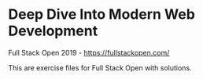 # Deep Dive Into Modern Web Development
Full Stack Open 2019 - https://fullstackopen.com/

This are exercise files for Full Stack Open with solutions.
